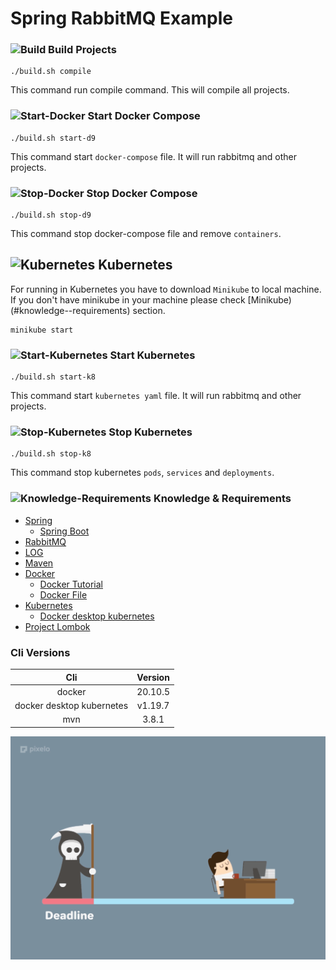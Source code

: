 # **Spring RabbitMQ Example**

### ![Build](http://www.iconfinder.com/icons/1608651/download/png/24) Build Projects

```
./build.sh compile
```

This command run compile command. This will compile all projects.

### ![Start-Docker](http://www.iconfinder.com/icons/298878/download/png/24) Start Docker Compose

```
./build.sh start-d9
```

This command start `docker-compose` file. It will run rabbitmq and other projects.

### ![Stop-Docker](http://www.iconfinder.com/icons/106221/download/png/24) Stop Docker Compose

```
./build.sh stop-d9
```

This command stop docker-compose file and remove `containers`.

## ![Kubernetes](http://www.iconfinder.com/icons/372922/download/png/24) Kubernetes

For running in Kubernetes you have to download `Minikube` to local machine. If you don't have minikube in your machine please check [Minikube)(#knowledge--requirements) section.

```
minikube start
```

### ![Start-Kubernetes](http://www.iconfinder.com/icons/298878/download/png/24) Start Kubernetes

```
./build.sh start-k8
```

This command start `kubernetes yaml` file. It will run rabbitmq and other projects.

### ![Stop-Kubernetes](http://www.iconfinder.com/icons/106221/download/png/24) Stop Kubernetes

```
./build.sh stop-k8
```

This command stop kubernetes `pods`, `services` and `deployments`.

### ![Knowledge-Requirements](http://www.iconfinder.com/icons/809475/download/png/24)  Knowledge & Requirements

* [Spring](https://spring.io/)
    * [Spring Boot](https://projects.spring.io/spring-boot/)
* [RabbitMQ](https://www.rabbitmq.com/)
* [LOG](https://www.slf4j.org/manual.html)
* [Maven](https://maven.apache.org/)
* [Docker](https://www.docker.com/)
    * [Docker Tutorial](https://docs.docker.com/get-started/#setup)
    * [Docker File](https://docs.docker.com/engine/userguide/eng-image/dockerfile_best-practices/#label)
* [Kubernetes](https://kubernetes.io/)
    * [Docker desktop kubernetes](https://docs.docker.com/desktop/kubernetes/)
* [Project Lombok](https://projectlombok.org/)

### Cli Versions

|            Cli            | Version |
| :-----------------------: | :-----: |
|          docker           | 20.10.5 |
| docker desktop kubernetes | v1.19.7 |
|            mvn            |  3.8.1  |

![Deadline gif](images/giphy.gif)
